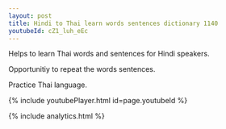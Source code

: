 ```yaml
---
layout: post
title: Hindi to Thai learn words sentences dictionary 1140 
youtubeId: cZ1_luh_eEc
---
```

 
 
Helps to learn Thai words and sentences for Hindi speakers.

Opportunitiy to repeat the words sentences. 

Practice Thai language. 
 
{% include youtubePlayer.html id=page.youtubeId %}
 
 
{% include analytics.html %}